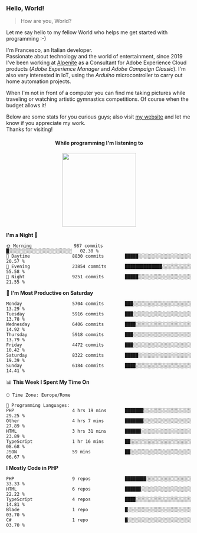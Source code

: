 ### Hello, World!

> How are you, World?

Let me say hello to my fellow World who helps me get started with programming :-)

I'm Francesco, an Italian developer.  
Passionate about technology and the world of entertainment, since 2019 I've been working at [Alpenite](https://www.alpenite.com) as a Consultant for Adobe Experience Cloud products (*Adobe Experience Manager* and *Adobe Campaign Classic*). I'm also very interested in IoT, using the *Arduino* microcontroller to carry out home automation projects.

When I'm not in front of a computer you can find me taking pictures while traveling or watching artistic gymnastics competitions. Of course when the budget allows it!

Below are some stats for you curious guys; also visit [my website](https://www.francescorega.eu) and let me know if you appreciate my work.  
Thanks for visiting!

<div align="center">
  <h4>While programming I'm listening to</h4>
  <a href="https://apps.francescorega.eu/now-playing/11147232609" target="_blank"><img src="https://apps.francescorega.eu/now-playing/11147232609" width="200"></a>
</div>

<!--START_SECTION:waka-->
**I'm a Night 🦉** 

```text
🌞 Morning                987 commits         █░░░░░░░░░░░░░░░░░░░░░░░░   02.30 % 
🌆 Daytime                8830 commits        █████░░░░░░░░░░░░░░░░░░░░   20.57 % 
🌃 Evening                23854 commits       ██████████████░░░░░░░░░░░   55.58 % 
🌙 Night                  9251 commits        █████░░░░░░░░░░░░░░░░░░░░   21.55 % 
```
📅 **I'm Most Productive on Saturday** 

```text
Monday                   5704 commits        ███░░░░░░░░░░░░░░░░░░░░░░   13.29 % 
Tuesday                  5916 commits        ███░░░░░░░░░░░░░░░░░░░░░░   13.78 % 
Wednesday                6406 commits        ████░░░░░░░░░░░░░░░░░░░░░   14.92 % 
Thursday                 5918 commits        ███░░░░░░░░░░░░░░░░░░░░░░   13.79 % 
Friday                   4472 commits        ███░░░░░░░░░░░░░░░░░░░░░░   10.42 % 
Saturday                 8322 commits        █████░░░░░░░░░░░░░░░░░░░░   19.39 % 
Sunday                   6184 commits        ████░░░░░░░░░░░░░░░░░░░░░   14.41 % 
```


📊 **This Week I Spent My Time On** 

```text
🕑︎ Time Zone: Europe/Rome

💬 Programming Languages: 
PHP                      4 hrs 19 mins       ███████░░░░░░░░░░░░░░░░░░   29.25 % 
Other                    4 hrs 7 mins        ███████░░░░░░░░░░░░░░░░░░   27.89 % 
HTML                     3 hrs 31 mins       ██████░░░░░░░░░░░░░░░░░░░   23.89 % 
TypeScript               1 hr 16 mins        ██░░░░░░░░░░░░░░░░░░░░░░░   08.68 % 
JSON                     59 mins             ██░░░░░░░░░░░░░░░░░░░░░░░   06.67 % 
```

**I Mostly Code in PHP** 

```text
PHP                      9 repos             ████████░░░░░░░░░░░░░░░░░   33.33 % 
HTML                     6 repos             ██████░░░░░░░░░░░░░░░░░░░   22.22 % 
TypeScript               4 repos             ████░░░░░░░░░░░░░░░░░░░░░   14.81 % 
Blade                    1 repo              █░░░░░░░░░░░░░░░░░░░░░░░░   03.70 % 
C#                       1 repo              █░░░░░░░░░░░░░░░░░░░░░░░░   03.70 % 
```




<!--END_SECTION:waka-->
